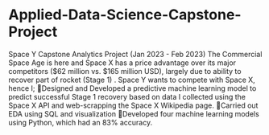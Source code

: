 # Applied-Data-Science-Capstone-Project
Space Y Capstone Analytics Project (Jan 2023 - Feb 2023)
The Commercial Space Age is here and Space X has a price advantage over its major competitors ($62 million vs. $165 million USD), largely due to ability to recover part of rocket (Stage 1) . Space Y wants to compete with Space X, hence I;
Designed and Developed a predictive machine learning model to predict successful Stage 1 recovery based on data I collected using the Space X API and web-scrapping the Space X Wikipedia page.
Carried out EDA using SQL and visualization
Developed four machine learning models using Python, which had an 83% accuracy.
